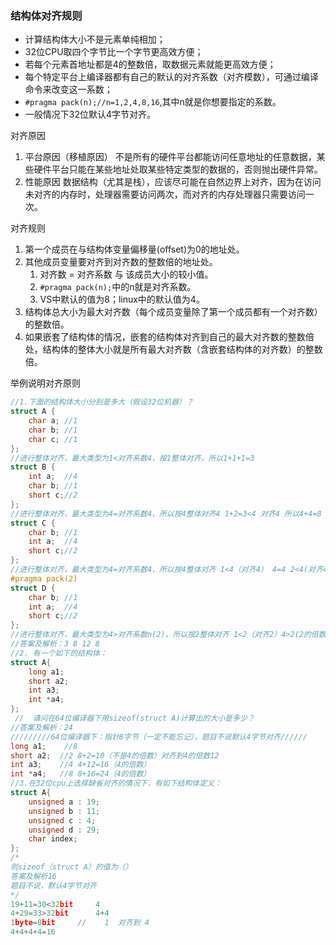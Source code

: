 ### 结构体对齐规则

- 计算结构体大小不是元素单纯相加；
- 32位CPU取四个字节比一个字节更高效方便；
- 若每个元素首地址都是4的整数倍，取数据元素就能更高效方便；
- 每个特定平台上编译器都有自己的默认的对齐系数（对齐模数），可通过编译命令来改变这一系数；
- `#pragma pack(n);//n=1,2,4,8,16`,其中n就是你想要指定的系数。
- 一般情况下32位默认4字节对齐。

对齐原因

1. 平台原因（移植原因）
   不是所有的硬件平台都能访问任意地址的任意数据，某些硬件平台只能在某些地址处取某些特定类型的数据的，否则抛出硬件异常。
2. 性能原因
   数据结构（尤其是栈），应该尽可能在自然边界上对齐，因为在访问未对齐的内存时，处理器需要访问两次，而对齐的内存处理器只需要访问一次。

对齐规则

1. 第一个成员在与结构体变量偏移量(offset)为0的地址处。
2. 其他成员变量要对齐到对齐数的整数倍的地址处。
   1. 对齐数 = 对齐系数 与 该成员大小的较小值。
   2. `#pragma pack(n);`中的n就是对齐系数。
   3. VS中默认的值为8；linux中的默认值为4。
3. 结构体总大小为最大对齐数（每个成员变量除了第一个成员都有一个对齐数）的整数倍。
4. 如果嵌套了结构体的情况，嵌套的结构体对齐到自己的最大对齐数的整数倍处，结构体的整体大小就是所有最大对齐数（含嵌套结构体的对齐数）的整数倍。

举例说明对齐原则

```c++
//1.下面的结构体大小分别是多大（假设32位机器）？
struct A {
    char a; //1
    char b; //1
    char c; //1
};
//进行整体对齐，最大类型为1<对齐系数4，按1整体对齐，所以1+1+1=3 
struct B {
    int a;  //4
    char b; //1
    short c;//2
};
//进行整体对齐，最大类型为4=对齐系数4，所以按4整体对齐4 1+2=3<4 对齐4 所以4+4=8 
struct C {
    char b; //1
    int a;  //4
    short c;//2
};
//进行整体对齐，最大类型为4=对齐系数4，所以按4整体对齐 1<4（对齐4） 4=4 2<4(对齐4)  所以4+4+4=12 
#pragma pack(2)
struct D {
    char b; //1
    int a;  //4
    short c;//2
};
//进行整体对齐，最大类型为4>对齐系数n(2)，所以按2整体对齐 1<2（对齐2）4>2(2的倍数) 2=2 所以2+4+2=8 
//答案及解析：3 8 12 8
//2. 有一个如下的结构体：
struct A{
    long a1;
    short a2;
    int a3;
    int *a4;
};
 //  请问在64位编译器下用sizeof(struct A)计算出的大小是多少？
//答案及解析：24
/////////64位编译器下：指针8字节（一定不能忘记），题目不说默认4字节对齐//////
long a1;    //8
short a2;  //2 8+2=10（不是4的倍数）对齐到4的倍数12
int a3;    //4 4+12=16（4的倍数）
int *a4;   //8 8+16=24（4的倍数）
//3.在32位cpu上选择缺省对齐的情况下，有如下结构体定义：
struct A{
    unsigned a : 19;
    unsigned b : 11;
    unsigned c : 4;
    unsigned d : 29;
    char index;
};
/*
则sizeof（struct A）的值为（）
答案及解析16
题目不说，默认4字节对齐
*/
19+11=30<32bit     4
4+29=33>32bit      4+4
1byte=8bit     //    1  对齐到 4
4+4+4+4=16
```

